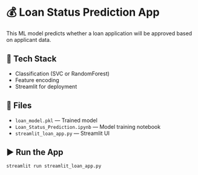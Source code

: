 # 💰 Loan Status Prediction App

This ML model predicts whether a loan application will be approved based on applicant data.

## 🔧 Tech Stack
- Classification (SVC or RandomForest)
- Feature encoding
- Streamlit for deployment

## 📁 Files
- `loan_model.pkl` — Trained model
- `Loan_Status_Prediction.ipynb` — Model training notebook
- `streamlit_loan_app.py` — Streamlit UI

## ▶️ Run the App
```bash
streamlit run streamlit_loan_app.py
```
